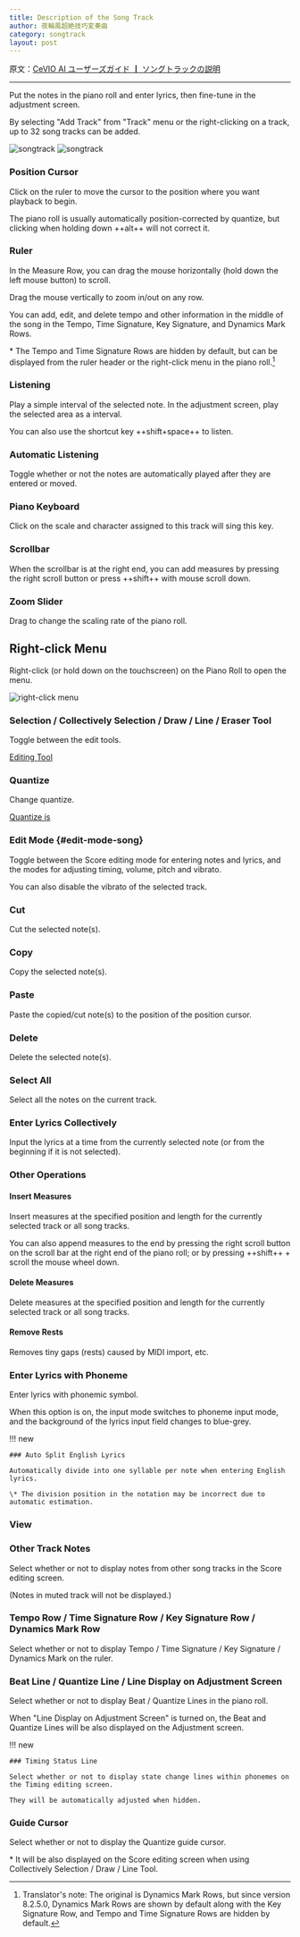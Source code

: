 ```yaml
---
title: Description of the Song Track
author: 夜輪風超絶技巧変奏曲
category: songtrack
layout: post
---
```

原文：[CeVIO AI ユーザーズガイド ┃ ソングトラックの説明](https://cevio.jp/guide/cevio_ai/songtrack/)

---
Put the notes in the piano roll and enter lyrics, then fine-tune in the adjustment screen.

By selecting "Add Track" from "Track" menu or the right-clicking on a track, up to 32 song tracks can be added.

![songtrack](images/songtrack_1.png#only-light)
![songtrack](images/songtrack_1_dark.png#only-dark)

### Position Cursor

Click on the ruler to move the cursor to the position where you want playback to begin.

The piano roll is usually automatically position-corrected by quantize, but clicking when holding down ++alt++ will not correct it.

### Ruler

In the Measure Row, you can drag the mouse horizontally (hold down the left mouse button) to scroll.

Drag the mouse vertically to zoom in/out on any row.

You can add, edit, and delete tempo and other information in the middle of the song in the Tempo, Time Signature, Key Signature, and Dynamics Mark Rows.

\* The Tempo and Time Signature Rows are hidden by default, but can be displayed from the ruler header or the right-click menu in the piano roll.[^1]

### Listening

Play a simple interval of the selected note. In the adjustment screen, play the selected area as a interval.

You can also use the shortcut key ++shift+space++ to listen.

### Automatic Listening

Toggle whether or not the notes are automatically played after they are entered or moved.

### Piano Keyboard

Click on the scale and character assigned to this track will sing this key.

### Scrollbar

When the scrollbar is at the right end, you can add measures by pressing the right scroll button or press ++shift++ with mouse scroll down.

### Zoom Slider

Drag to change the scaling rate of the piano roll.

## Right-click Menu

Right-click (or hold down on the touchscreen) on the Piano Roll to open the menu.

![right-click menu](images/songtrack_2.png)

### Selection / Collectively Selection / Draw / Line / Eraser Tool

Toggle between the edit tools.

[Editing Tool](../edittool)

### Quantize

Change quantize.

[Quantize is](../infopanel#Quantize)

### Edit Mode {#edit-mode-song}

Toggle between the Score editing mode for entering notes and lyrics, and the modes for adjusting timing, volume, pitch and vibrato.

You can also disable the vibrato of the selected track.

### Cut

Cut the selected note(s).

### Copy

Copy the selected note(s).

### Paste

Paste the copied/cut note(s) to the position of the position cursor.

### Delete

Delete the selected note(s).

### Select All

Select all the notes on the current track.

### Enter Lyrics Collectively

Input the lyrics at a time from the currently selected note (or from the beginning if it is not selected).

### Other Operations

#### Insert Measures

Insert measures at the specified position and length for the currently selected track or all song tracks.

You can also append measures to the end by pressing the right scroll button on the scroll bar at the right end of the piano roll; or by pressing ++shift++ + scroll the mouse wheel down.

#### Delete Measures

Delete measures at the specified position and length for the currently selected track or all song tracks.

#### Remove Rests

Removes tiny gaps (rests) caused by MIDI import, etc.

### Enter Lyrics with Phoneme

Enter lyrics with phonemic symbol.

When this option is on, the input mode switches to phoneme input mode, and the background of the lyrics input field changes to blue-grey.

!!! new

    ### Auto Split English Lyrics

    Automatically divide into one syllable per note when entering English lyrics.

    \* The division position in the notation may be incorrect due to automatic estimation.

### View

### Other Track Notes

Select whether or not to display notes from other song tracks in the Score editing screen.

(Notes in muted track will not be displayed.)

### Tempo Row / Time Signature Row / Key Signature Row / Dynamics Mark Row

Select whether or not to display Tempo / Time Signature / Key Signature / Dynamics Mark on the ruler.

### Beat Line / Quantize Line / Line Display on Adjustment Screen

Select whether or not to display Beat / Quantize Lines in the piano roll.

When "Line Display on Adjustment Screen" is turned on, the Beat and Quantize Lines will be also displayed on the Adjustment screen.

!!! new

    ### Timing Status Line

    Select whether or not to display state change lines within phonemes on the Timing editing screen.

    They will be automatically adjusted when hidden.

### Guide Cursor

Select whether or not to display the Quantize guide cursor.

\* It will be also displayed on the Score editing screen when using Collectively Selection / Draw / Line Tool.

[^1]:Translator's note: The original is Dynamics Mark Rows, but since version 8.2.5.0, Dynamics Mark Rows are shown by default along with the Key Signature Row, and Tempo and Time Signature Rows are hidden by default.
